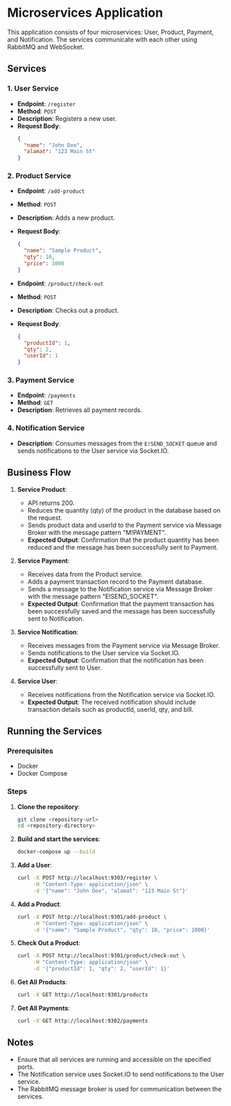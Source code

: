 # Microservices Application

This application consists of four microservices: User, Product, Payment, and Notification. The services communicate with each other using RabbitMQ and WebSocket.

## Services

### 1. User Service

- **Endpoint**: `/register`
- **Method**: `POST`
- **Description**: Registers a new user.
- **Request Body**:
  ```json
  {
    "name": "John Doe",
    "alamat": "123 Main St"
  }
  ```

### 2. Product Service

- **Endpoint**: `/add-product`
- **Method**: `POST`
- **Description**: Adds a new product.
- **Request Body**:
  ```json
  {
    "name": "Sample Product",
    "qty": 10,
    "price": 1000
  }
  ```

- **Endpoint**: `/product/check-out`
- **Method**: `POST`
- **Description**: Checks out a product.
- **Request Body**:
  ```json
  {
    "productId": 1,
    "qty": 2,
    "userId": 1
  }
  ```

### 3. Payment Service

- **Endpoint**: `/payments`
- **Method**: `GET`
- **Description**: Retrieves all payment records.

### 4. Notification Service

- **Description**: Consumes messages from the `E!SEND_SOCKET` queue and sends notifications to the User service via Socket.IO.

## Business Flow

1. **Service Product**:
   - API returns 200.
   - Reduces the quantity (qty) of the product in the database based on the request.
   - Sends product data and userId to the Payment service via Message Broker with the message pattern "M!PAYMENT".
   - **Expected Output**: Confirmation that the product quantity has been reduced and the message has been successfully sent to Payment.

2. **Service Payment**:
   - Receives data from the Product service.
   - Adds a payment transaction record to the Payment database.
   - Sends a message to the Notification service via Message Broker with the message pattern "E!SEND_SOCKET".
   - **Expected Output**: Confirmation that the payment transaction has been successfully saved and the message has been successfully sent to Notification.

3. **Service Notification**:
   - Receives messages from the Payment service via Message Broker.
   - Sends notifications to the User service via Socket.IO.
   - **Expected Output**: Confirmation that the notification has been successfully sent to User.

4. **Service User**:
   - Receives notifications from the Notification service via Socket.IO.
   - **Expected Output**: The received notification should include transaction details such as productId, userId, qty, and bill.

## Running the Services

### Prerequisites

- Docker
- Docker Compose

### Steps

1. **Clone the repository**:
   ```sh
   git clone <repository-url>
   cd <repository-directory>
   ```

2. **Build and start the services**:
   ```sh
   docker-compose up --build
   ```

3. **Add a User**:
   ```sh
   curl -X POST http://localhost:9303/register \
        -H "Content-Type: application/json" \
        -d '{"name": "John Doe", "alamat": "123 Main St"}'
   ```

4. **Add a Product**:
   ```sh
   curl -X POST http://localhost:9301/add-product \
        -H "Content-Type: application/json" \
        -d '{"name": "Sample Product", "qty": 10, "price": 1000}'
   ```

5. **Check Out a Product**:
   ```sh
   curl -X POST http://localhost:9301/product/check-out \
        -H "Content-Type: application/json" \
        -d '{"productId": 1, "qty": 2, "userId": 1}'
   ```

6. **Get All Products**:
   ```sh
   curl -X GET http://localhost:9301/products
   ```

7. **Get All Payments**:
   ```sh
   curl -X GET http://localhost:9302/payments
   ```

## Notes

- Ensure that all services are running and accessible on the specified ports.
- The Notification service uses Socket.IO to send notifications to the User service.
- The RabbitMQ message broker is used for communication between the services.
